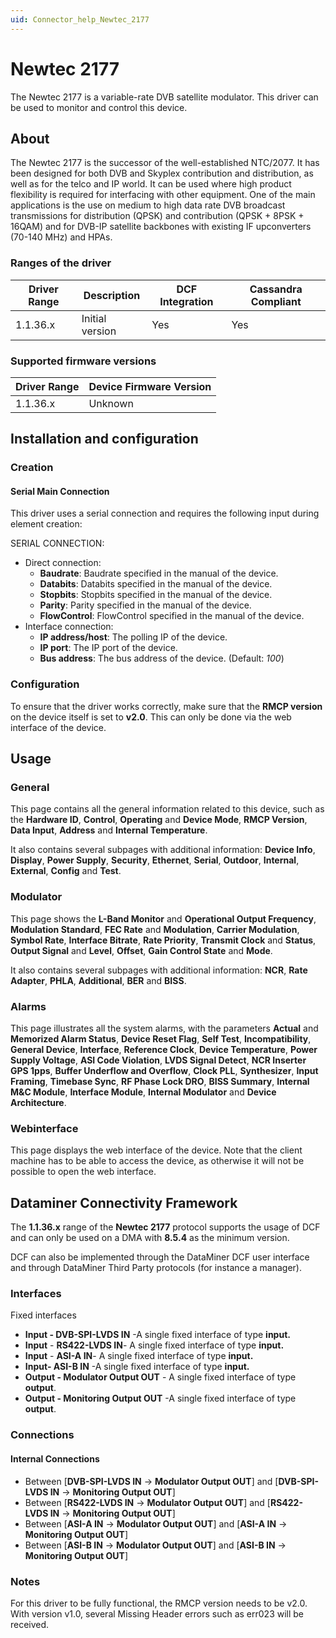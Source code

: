 ```yaml
---
uid: Connector_help_Newtec_2177
---
```


# Newtec 2177

The Newtec 2177 is a variable-rate DVB satellite modulator. This driver can be used to monitor and control this device.

## About

The Newtec 2177 is the successor of the well-established NTC/2077. It has been designed for both DVB and Skyplex contribution and distribution, as well as for the telco and IP world. It can be used where high product flexibility is required for interfacing with other equipment. One of the main applications is the use on medium to high data rate DVB broadcast transmissions for distribution (QPSK) and contribution (QPSK + 8PSK + 16QAM) and for DVB-IP satellite backbones with existing IF upconverters (70-140 MHz) and HPAs.

### Ranges of the driver

| **Driver Range** | **Description** | **DCF Integration** | **Cassandra Compliant** |
|------------------|-----------------|---------------------|-------------------------|
| 1.1.36.x         | Initial version | Yes                 | Yes                     |

### Supported firmware versions

| **Driver Range** | **Device Firmware Version** |
|------------------|-----------------------------|
| 1.1.36.x         | Unknown                     |

## Installation and configuration

### Creation

#### Serial Main Connection

This driver uses a serial connection and requires the following input during element creation:

SERIAL CONNECTION:

- Direct connection:
  - **Baudrate**: Baudrate specified in the manual of the device.
  - **Databits**: Databits specified in the manual of the device.
  - **Stopbits**: Stopbits specified in the manual of the device.
  - **Parity**: Parity specified in the manual of the device.
  - **FlowControl**: FlowControl specified in the manual of the device.
- Interface connection:
  - **IP address/host**: The polling IP of the device.
  - **IP port**: The IP port of the device.
  - **Bus address**: The bus address of the device. (Default: *100*)

### Configuration

To ensure that the driver works correctly, make sure that the **RMCP version** on the device itself is set to **v2.0**. This can only be done via the web interface of the device.

## Usage

### General

This page contains all the general information related to this device, such as the **Hardware ID**, **Control**, **Operating** and **Device Mode**, **RMCP Version**, **Data Input**, **Address** and **Internal Temperature**.

It also contains several subpages with additional information: **Device Info**, **Display**, **Power Supply**, **Security**, **Ethernet**, **Serial**, **Outdoor**, **Internal**, **External**, **Config** and **Test**.

### Modulator

This page shows the **L-Band Monitor** and **Operational Output Frequency**, **Modulation Standard**, **FEC Rate** and **Modulation**, **Carrier Modulation**, **Symbol Rate**, **Interface Bitrate**, **Rate Priority**, **Transmit Clock** and **Status**, **Output Signal** and **Level**, **Offset**, **Gain Control State** and **Mode**.

It also contains several subpages with additional information: **NCR**, **Rate Adapter**, **PHLA**, **Additional**, **BER** and **BISS**.

### Alarms

This page illustrates all the system alarms, with the parameters **Actual** and **Memorized Alarm Status**, **Device Reset Flag**, **Self Test**, **Incompatibility**, **General Device**, **Interface**, **Reference Clock**, **Device Temperature**, **Power Supply Voltage**, **ASI Code Violation**, **LVDS Signal Detect**, **NCR Inserter GPS 1pps**, **Buffer Underflow and Overflow**, **Clock PLL**, **Synthesizer**, **Input Framing**, **Timebase Sync**, **RF Phase Lock DRO**, **BISS Summary**, **Internal M&C Module**, **Interface Module**, **Internal Modulator** and **Device Architecture**.

### Webinterface

This page displays the web interface of the device. Note that the client machine has to be able to access the device, as otherwise it will not be possible to open the web interface.

## Dataminer Connectivity Framework

The **1.1.36.x** range of the **Newtec 2177** protocol supports the usage of DCF and can only be used on a DMA with **8.5.4** as the minimum version.

DCF can also be implemented through the DataMiner DCF user interface and through DataMiner Third Party protocols (for instance a manager).

### Interfaces

Fixed interfaces

- **Input - DVB-SPI-LVDS IN** -A single fixed interface of type **input.**
- **Input** - **RS422-LVDS IN**- A single fixed interface of type **input.**
- **Input** - **ASI-A IN**- A single fixed interface of type **input.**
- **Input- ASI-B IN** -A single fixed interface of type **input.**
- **Output - Modulator Output OUT** - A single fixed interface of type **output**.
- **Output - Monitoring Output OUT** -A single fixed interface of type **output**.

### Connections

#### Internal Connections

- Between \[**DVB-SPI-LVDS IN** -\> **Modulator Output OUT**\] and \[**DVB-SPI-LVDS IN** -\> **Monitoring Output OUT**\]
- Between \[**RS422-LVDS IN** -\> **Modulator Output OUT**\] and \[**RS422-LVDS IN** -\> **Monitoring Output OUT**\]
- Between \[**ASI-A IN** -\> **Modulator Output OUT**\] and \[**ASI-A IN** -\> **Monitoring Output OUT**\]
- Between \[**ASI-B IN** -\> **Modulator Output OUT**\] and \[**ASI-B IN** -\> **Monitoring Output OUT**\]

### Notes

For this driver to be fully functional, the RMCP version needs to be v2.0. With version v1.0, several Missing Header errors such as err023 will be received.
